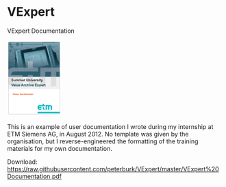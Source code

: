 # VExpert
VExpert Documentation

<img class="aligncenter" alt="VExpert Logo" src="https://raw.githubusercontent.com/peterburk/VExpert/master/VExpert%20Documentation.png" width="128">

This is an example of user documentation I wrote during my internship at ETM Siemens AG, in August 2012. No template was given by the organisation, but I reverse-engineered the formatting of the training materials for my own documentation.

Download:
https://raw.githubusercontent.com/peterburk/VExpert/master/VExpert%20Documentation.pdf
